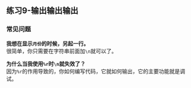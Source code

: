 ## 练习9-输出输出输出

### 常见问题
**我想在显示`月份`的时候，另起一行。**  
很简单，你只需要在字符串前面加`\n`就可以了。  

**为什么当我使用`%r`时`\n`就失效了？**  
因为`%r`的作用导致的，你如何编写代码，它就如何输出，它的主要功能就是调试。

